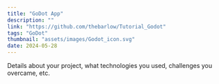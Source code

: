 ```yaml
---
title: "GoDot App"
description: ""
link: "https://github.com/thebarlow/Tutorial_Godot"
tags: "GoDot"
thumbnail: "assets/images/Godot_icon.svg"
date: 2024-05-28
---
```


Details about your project, what technologies you used, challenges you overcame, etc.
